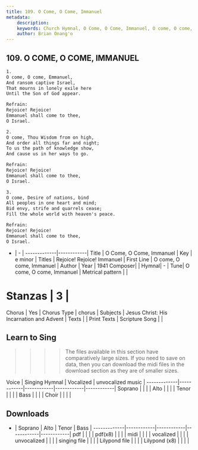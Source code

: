 ```yaml
---
title: 109. O Come, O Come, Immanuel
metadata:
    description: 
    keywords: Church Hymnal, O Come, O Come, Immanuel, O come, O come, Immanuel, Rejoice! Rejoice! Immanuel
    author: Brian Onang'o
---
```



## 109. O COME, O COME, IMMANUEL

```txt
1.
O come, O come, Emmanuel,
And ransom captive Israel,
That mourns in lonely exile here
Until the Son of God appear.

Refrain:
Rejoice! Rejoice!
Emmanuel shall come to thee,
O Israel.

2.
O come, Thou Wisdom from on high,
And order all things far and night;
To us the path of knowledge show,
And cause us in her ways to go.

Refrain:
Rejoice! Rejoice!
Emmanuel shall come to thee,
O Israel.

3.
O come, Desire of nations, bind
All peoples in one heart and mind;
Bid envy, strife and quarrels cease;
Fill the whole world with heaven's peace.

Refrain:
Rejoice! Rejoice!
Emmanuel shall come to thee,
O Israel.

```

- |   -  |
-------------|------------|
Title | O Come, O Come, Immanuel |
Key | e minor |
Titles | Rejoice! Rejoice! Immanuel |
First Line | O come, O come, Immanuel |
Author | 
Year | 1941
Composer|  |
Hymnal|  - |
Tune| O come, O come, Immanuel |
Metrical pattern | |
# Stanzas | 3 |
Chorus | Yes |
Chorus Type | chorus |
Subjects | Jesus Christ: His Incarnation and Advent |
Texts |  |
Print Texts | 
Scripture Song |  |
  
## Learn to Sing

>>>> The files available in this section have comparatively large sizes. If you need to save on data, then you can download the midi files in the download section as they are of smaller sizes.

Voice |  Singing Hymnal | Vocalized | unvocalized music |
-------------|------------|------------|------------|------------|
Soprano | | | |
Alto | | | |
Tenor | | | |
Bass | | | |
Choir | | | |

## Downloads

- |  Soprano | Alto | Tenor | Bass |
-------------|------------|------------|------------|------------|
pdf | | | |
pdf(x8) | | | |
midi | | | |
vocalized | | | |
unvocalized | | | |
singing file | | | |
Lilypond file | | | |
Lilypond (x8) | | | |
  